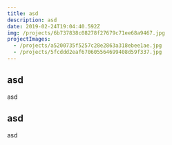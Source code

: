 ```yaml
---
title: asd
description: asd
date: 2019-02-24T19:04:40.592Z
img: /projects/6b737838c08278f27679c71ee68a9467.jpg
projectImages:
  - /projects/a5200735f5257c28e2863a318ebee1ae.jpg
  - /projects/5fcddd2eaf670605564699408d59f337.jpg
---
```

## asd

asd

## asd

asd
